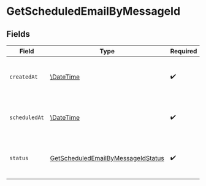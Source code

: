 # GetScheduledEmailByMessageId


## Fields

| Field                                                                                           | Type                                                                                            | Required                                                                                        | Description                                                                                     |
| ----------------------------------------------------------------------------------------------- | ----------------------------------------------------------------------------------------------- | ----------------------------------------------------------------------------------------------- | ----------------------------------------------------------------------------------------------- |
| `createdAt`                                                                                     | [\DateTime](https://www.php.net/manual/en/class.datetime.php)                                   | :heavy_check_mark:                                                                              | Datetime on which the email was scheduled                                                       |
| `scheduledAt`                                                                                   | [\DateTime](https://www.php.net/manual/en/class.datetime.php)                                   | :heavy_check_mark:                                                                              | Datetime for which the email was scheduled                                                      |
| `status`                                                                                        | [GetScheduledEmailByMessageIdStatus](../../models/shared/GetScheduledEmailByMessageIdStatus.md) | :heavy_check_mark:                                                                              | Current status of the scheduled email                                                           |